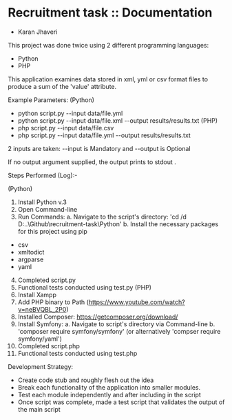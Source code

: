 # Recruitment task :: Documentation
- Karan Jhaveri

This project was done twice using 2 different programming languages: 
- Python 
- PHP

This application examines data stored in xml, yml or csv format files to produce a sum of the 'value' attribute.

Example Parameters:
(Python)
- python script.py --input data/file.yml
- python script.py --input data/file.xml --output results/results.txt
(PHP)
- php script.py --input data/file.csv
- php script.py --input data/file.yml --output results/results.txt

2 inputs are taken:
--input is Mandatory and --output is Optional

If no output argument supplied, the output prints to stdout .

Steps Performed (Log):-

(Python)
1. Install Python v.3
2. Open Command-line
3. Run Commands:
a. Navigate to the script's directory: 'cd /d D:\..\Github\recruitment-task\Python'
b. Install the necessary packages for this project using pip
- csv
- xmltodict
- argparse
- yaml
4. Completed script.py
5. Functional tests conducted using test.py
(PHP)
1. Install Xampp
2. Add PHP binary to Path (https://www.youtube.com/watch?v=neBVQBL_2P0)
3. Installed Composer: https://getcomposer.org/download/
3. Install Symfony:
a. Navigate to script's directory via Command-line
b. 'composer require symfony/symfony' (or alternatively 'compser require symfony/yaml')
4. Completed script.php
5. Functional tests conducted using test.php

Development Strategy:
- Create code stub and roughly flesh out the idea
- Break each functionality of the application into smaller modules.
- Test each module independently and after including in the script
- Once script was complete, made a test script that validates the output of the main script
